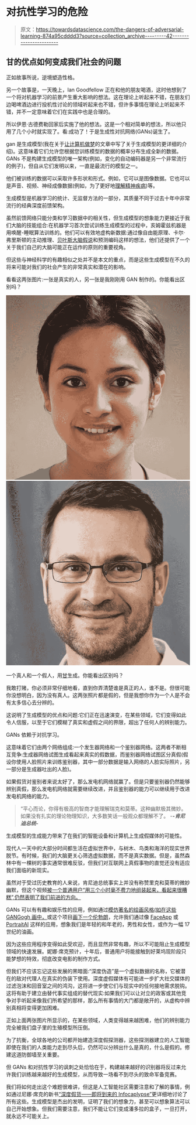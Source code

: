 # 对抗性学习的危险

> 原文：<https://towardsdatascience.com/the-dangers-of-adversarial-learning-874a95cdddd3?source=collection_archive---------42----------------------->

## 甘的优点如何变成我们社会的问题

正如故事所说，逆境塑造性格。

另一个故事是，一天晚上，Ian Goodfellow 正在和他的朋友喝酒，这时他想到了一个将对机器学习的前景产生重大影响的想法。这在理论上听起来不错，在朋友们边喝啤酒边进行投机性讨论的领域听起来也不错，但许多事情在理论上听起来不错，并不一定意味着它们在实践中也是合理的。

所以伊恩·古德费勒回家后实施了他的想法。这是一个相对简单的想法，所以他只用了几个小时就实现了。看:成功了！于是生成性对抗网络(GANs)诞生了。

gan 是生成模型(我在关于[让计算机做梦](/how-to-make-computers-dream-3b4b10e4463a)的文章中写了关于生成模型的更详细的介绍)。这意味着它们允许您根据您训练模型的数据的概率分布生成全新的数据。GANs 不是构建生成模型的唯一架构(例如，变化的自动编码器是另一个非常流行的例子)，但自从它们发明以来，一直是最流行的模型之一。

他们被训练的数据可以采取许多形状和形式。例如，它可以是图像数据。它也可以是声音、视频、神经成像数据(例如，为了更好地[理解精神疾病](/mental-illness-and-the-dynamics-of-the-brain-cb41033fb650?gi=8ae75b08d89c))等。

生成模型是机器学习的统计、无监督方法的一部分，其质量不同于过去十年中非常流行的经典深度前馈架构。

虽然前馈网络只能分类和学习数据中的相关性，但生成模型的想象能力更接近于我们大脑的技能组合:在机器学习首次尝试训练生成模型的过程中，亥姆霍兹机器是用唤醒-睡眠算法训练的。他们可以有效地虚构新数据:通过像自由能原理、卡尔·弗里斯顿的主动推理、[贝叶斯大脑假说](/the-bayesian-brain-hypothesis-35b98847d331#362f)和预测编码这样的想法，他们还提供了一个关于我们自己的大脑可能正在运作的原则的重要视角。

但这些与神经科学的有趣相似之处并不是本文的重点，而是这些生成模型在不久的将来可能对我们的社会产生的非常真实和潜在的影响。

看看这两张图片:一张是真实的人，另一张是我刚刚用 GAN 制作的。你能看出区别吗？

![](img/1b3616a74e2ec8aea1015c586428c563.png)![](img/65c945411b6b98fc4569c426903dce31.png)

一个真人和一个假人，用[甘](https://thispersondoesnotexist.com/)生成。你能看出区别吗？

我敢打赌，你必须非常仔细地看，直到你弄清楚谁是真正的人，谁不是。但很可能你没想明白，因为没有真人。这两张照片都是假的，但是我想你作为一个人是不会有太多信心去分辨的。

这说明了生成模型的优点和问题:它们正在迅速演变，在某些领域，它们变得如此令人信服，以至于它们模糊了真实和虚假之间的界限，超出了任何人的辨别能力。

GANs 依赖于对抗学习。

这意味着它们由两个网络组成:一个发生器网络和一个鉴别器网络。这两者不断相互竞争:生成器网络试图生成看起来真实的假数据，而鉴别器网络试图区分真假(假设你使用人脸照片来训练鉴别器，其中一部分数据是输入网络的人脸实际照片，另一部分是生成器吐出的人脸)。

如果假货对鉴别者来说太好了，那么发电机网络就赢了。但是只要鉴别器仍然能够辨别真假，那么发电机网络就需要继续改进，并且鉴别器的能力可以继续用于改进发电机网络的能力。

> “平心而论，你得有极高的智商才能理解瑞克和莫蒂。这种幽默极其微妙。如果没有扎实的理论物理知识，大多数笑话一般观众都理解不了。
> -**-*肯尼迪总统*-**

生成模型的生成能力带来了在我们的智能设备和计算机上生成假媒体的可能性。

现代人一天中的大部分时间都生活在虚拟世界中，与树木、鸟类和海洋的现实世界脱节。有时候，我们的大脑更关心筛选虚拟数据，而不是真实数据。但是，虽然森林中有一棵树的事实通常很难反驳，但我们对互联网上真假事物的直觉还没有适应我们面临的新现实。

虽然对于受过历史教育的人来说，肯尼迪总统事实上并没有称赞里克和莫蒂的微妙幽默，但这个视频[被一个普通用户“用三个小时毫不费力地组装起来，看起来很糟糕”,仍然表明了我们前进的方向。](https://www.youtube.com/watch?v=GlrrvAYklRA)

GANs 可以有有趣和娱乐性的应用，例如通过[模仿著名的绘画风格(如在这些 GANGogh 画中，](/gangogh-creating-art-with-gans-8d087d8f74a1)或这个项目[画下一个伦勃朗](https://www.nextrembrandt.com/)，允许我们通过像 [FaceApp](https://en.wikipedia.org/wiki/FaceApp) 或 [PortraitAI](https://portraitai.com/) 这样的应用，想象我们是年轻的和年老的，男性和女性，或作为一幅 17 世纪的油画。

因为这些应用程序变得如此受欢迎，而且显然非常有趣，所以不可能阻止生成模型领域的快速发展。妮娜·席克预计，十年后，普通用户将能接触到好莱坞现阶段只能梦想的特效，彻底改变电影的制作方式。

但我们不应该忘记这些发展的黑暗面:“深度伪造”是一个虚拟数据的名称，它被潜在的敌对代理人在真实的伪装下使用。深度虚假媒体有可能进一步扩大社交媒体的过滤泡沫和回音室之间的鸿沟，这将进一步使它们与现实中的任何接地需求脱钩。这将有助于建立由替代事实组成的替代现实:如果我们可以让对立的政客或其他竞争对手听起来像我们所希望的那样，那么所有事情的大门都是敞开的，从虚构中辨别真相将变得更加困难。

正如上面两张图片所显示的，在某些领域，人类变得越来越困难，他们的辨别能力完全被我们盘子里的生殖模型所压倒。

为了抗衡，全球各地的公司都开始建造深度假探测器，这些探测器建立的人工智能即使在我们的人类能力走到尽头后，仍然可以分辨出什么是真的，什么是假的。修建这道防御墙至关重要。

但 GANs 和对抗性学习的讽刺之处恰恰在于，构建越来越好的识别器将反过来允许我们训练越来越好的生成模型，从而导致一场看不到尽头的致命军备竞赛。

我们将如何走出这个难题很难讲，但这是人工智能社区需要注意和了解的事情，例如通过尼娜·席克的新书[“深度假货——即将到来的 Infocaplypse”](https://ninaschick.org/deepfakes)更详细地讨论了所有这些。生成模型是杰出的发明，证明了我们的想象力，甚至可以想象算法可以自己开始想象。但我们需要注意，我们不能让它们变成潘多拉的盒子，一旦打开，就永远不可能关上。